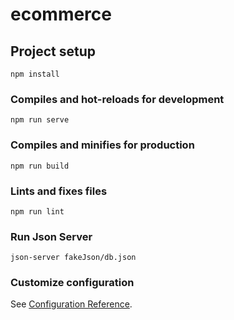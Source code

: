 # ecommerce

## Project setup
```
npm install
```

### Compiles and hot-reloads for development
```
npm run serve
```

### Compiles and minifies for production
```
npm run build
```

### Lints and fixes files
```
npm run lint
```

### Run Json Server
```
json-server fakeJson/db.json
```

### Customize configuration
See [Configuration Reference](https://cli.vuejs.org/config/).
